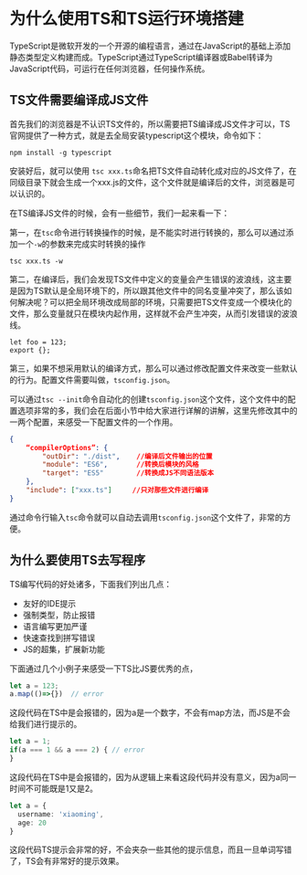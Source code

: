 # 为什么使用TS和TS运行环境搭建

TypeScript是微软开发的一个开源的编程语言，通过在JavaScript的基础上添加静态类型定义构建而成。TypeScript通过TypeScript编译器或Babel转译为JavaScript代码，可运行在任何浏览器，任何操作系统。

## TS文件需要编译成JS文件

首先我们的浏览器是不认识TS文件的，所以需要把TS编译成JS文件才可以，TS官网提供了一种方式，就是去全局安装typescript这个模块，命令如下：

```shell
npm install -g typescript
```

安装好后，就可以使用 `tsc xxx.ts`命名把TS文件自动转化成对应的JS文件了，在同级目录下就会生成一个xxx.js的文件，这个文件就是编译后的文件，浏览器是可以认识的。

在TS编译JS文件的时候，会有一些细节，我们一起来看一下：

第一，在`tsc`命令进行转换操作的时候，是不能实时进行转换的，那么可以通过添加一个`-w`的参数来完成实时转换的操作

```shell
tsc xxx.ts -w
```

第二，在编译后，我们会发现TS文件中定义的变量会产生错误的波浪线，这主要是因为TS默认是全局环境下的，所以跟其他文件中的同名变量冲突了，那么该如何解决呢？可以把全局环境改成局部的环境，只需要把TS文件变成一个模块化的文件，那么变量就只在模块内起作用，这样就不会产生冲突，从而引发错误的波浪线。

```type
let foo = 123;
export {};
```

第三，如果不想采用默认的编译方式，那么可以通过修改配置文件来改变一些默认的行为。配置文件需要叫做，`tsconfig.json`。

可以通过`tsc --init`命令自动化的创建`tsconfig.json`这个文件，这个文件中的配置选项非常的多，我们会在后面小节中给大家进行详解的讲解，这里先修改其中的一两个配置，来感受一下配置文件的一个作用。

```json
{
    “compilerOptions”: {
    	"outDir": "./dist",    //编译后文件输出的位置    
        "module": "ES6",       //转换后模块的风格
        "target": "ES5"        //转换成JS不同语法版本
    },
    "include": ["xxx.ts"]     //只对那些文件进行编译
}
```

通过命令行输入`tsc`命令就可以自动去调用`tsconfig.json`这个文件了，非常的方便。

## 为什么要使用TS去写程序

TS编写代码的好处诸多，下面我们列出几点：

- 友好的IDE提示
- 强制类型，防止报错
- 语言编写更加严谨
- 快速查找到拼写错误
- JS的超集，扩展新功能

下面通过几个小例子来感受一下TS比JS要优秀的点，

```typescript
let a = 123;
a.map(()=>{})  // error
```

这段代码在TS中是会报错的，因为a是一个数字，不会有map方法，而JS是不会给我们进行提示的。

```typescript
let a = 1;
if(a === 1 && a === 2) { // error
}
```

这段代码在TS中是会报错的，因为从逻辑上来看这段代码并没有意义，因为a同一时间不可能既是1又是2。

```typescript
let a = {
  username: 'xiaoming',
  age: 20
}
```

这段代码TS提示会非常的好，不会夹杂一些其他的提示信息，而且一旦单词写错了，TS会有非常好的提示效果。

